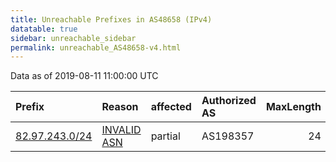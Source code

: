 ```yaml
---
title: Unreachable Prefixes in AS48658 (IPv4)
datatable: true
sidebar: unreachable_sidebar
permalink: unreachable_AS48658-v4.html
---
```


Data as of 2019-08-11 11:00:00 UTC


<div class="datatable-begin"></div>

| Prefix                                                 | Reason                                                                                                | affected   | Authorized AS   |   MaxLength | Anchor                                         |   unreachable /24s |
|:-------------------------------------------------------|:------------------------------------------------------------------------------------------------------|:-----------|:----------------|------------:|:-----------------------------------------------|-------------------:|
| [82.97.243.0/24](https://stat.ripe.net/82.97.243.0/24) | [INVALID ASN](https://rpki-validator.ripe.net/announcement-preview?asn=AS48658&prefix=82.97.243.0/24) | partial    | AS198357        |          24 | [RIPE](unreachable_RIPE_NCC_RPKI_Root-v4.html) |                  1 |

<div class="datatable-end"></div>